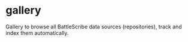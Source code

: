 # gallery
Gallery to browse all BattleScribe data sources (repositories), track and index them automatically.
